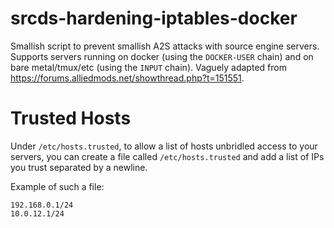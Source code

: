 # srcds-hardening-iptables-docker
Smallish script to prevent smallish A2S attacks with source engine servers. Supports servers running on docker (using the `DOCKER-USER` chain) and on bare metal/tmux/etc (using the `INPUT` chain). Vaguely adapted from https://forums.alliedmods.net/showthread.php?t=151551.

# Trusted Hosts
Under `/etc/hosts.trusted`, to allow a list of hosts unbridled access to your servers, you can create a file called `/etc/hosts.trusted` and add a list of IPs you trust separated by a newline.

Example of such a file:
```
192.168.0.1/24
10.0.12.1/24
```
